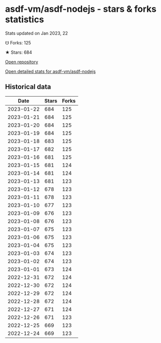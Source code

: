 # asdf-vm/asdf-nodejs - stars & forks statistics

Stats updated on Jan 2023, 22

☋ Forks: 125

★ Stars: 684

[Open repository](https://github.com/asdf-vm/asdf-nodejs)

[Open detailed stats for asdf-vm/asdf-nodejs](https://reviewgithub.com/rep/asdf-vm/asdf-nodejs)

## Historical data
| Date | Stars | Forks |
|------|-------|-------|
| 2023-01-22 | 684 | 125 | 
| 2023-01-21 | 684 | 125 | 
| 2023-01-20 | 684 | 125 | 
| 2023-01-19 | 684 | 125 | 
| 2023-01-18 | 683 | 125 | 
| 2023-01-17 | 682 | 125 | 
| 2023-01-16 | 681 | 125 | 
| 2023-01-15 | 681 | 124 | 
| 2023-01-14 | 681 | 124 | 
| 2023-01-13 | 681 | 123 | 
| 2023-01-12 | 678 | 123 | 
| 2023-01-11 | 678 | 123 | 
| 2023-01-10 | 677 | 123 | 
| 2023-01-09 | 676 | 123 | 
| 2023-01-08 | 676 | 123 | 
| 2023-01-07 | 675 | 123 | 
| 2023-01-06 | 675 | 123 | 
| 2023-01-04 | 675 | 123 | 
| 2023-01-03 | 674 | 123 | 
| 2023-01-02 | 674 | 123 | 
| 2023-01-01 | 673 | 124 | 
| 2022-12-31 | 672 | 124 | 
| 2022-12-30 | 672 | 124 | 
| 2022-12-29 | 672 | 124 | 
| 2022-12-28 | 672 | 124 | 
| 2022-12-27 | 671 | 124 | 
| 2022-12-26 | 671 | 123 | 
| 2022-12-25 | 669 | 123 | 
| 2022-12-24 | 669 | 123 | 

